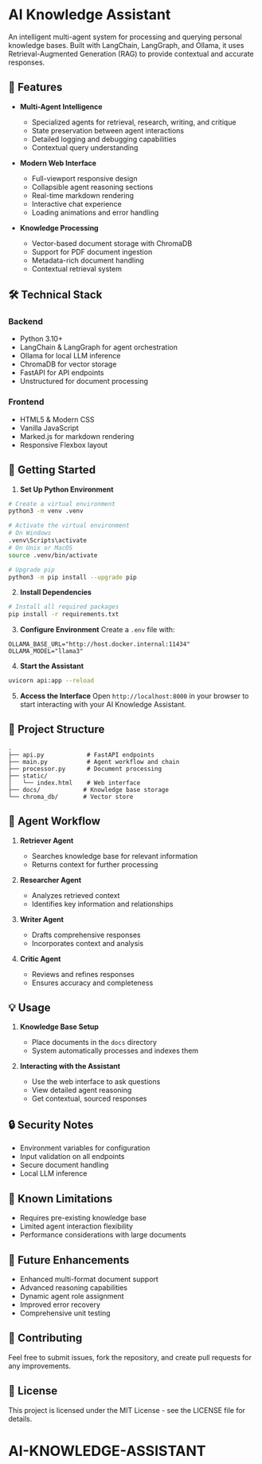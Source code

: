 # AI Knowledge Assistant

An intelligent multi-agent system for processing and querying personal knowledge bases. Built with LangChain, LangGraph, and Ollama, it uses Retrieval-Augmented Generation (RAG) to provide contextual and accurate responses.

## 🚀 Features

- **Multi-Agent Intelligence**
  - Specialized agents for retrieval, research, writing, and critique
  - State preservation between agent interactions
  - Detailed logging and debugging capabilities
  - Contextual query understanding

- **Modern Web Interface**
  - Full-viewport responsive design
  - Collapsible agent reasoning sections
  - Real-time markdown rendering
  - Interactive chat experience
  - Loading animations and error handling

- **Knowledge Processing**
  - Vector-based document storage with ChromaDB
  - Support for PDF document ingestion
  - Metadata-rich document handling
  - Contextual retrieval system

## 🛠️ Technical Stack

### Backend
- Python 3.10+
- LangChain & LangGraph for agent orchestration
- Ollama for local LLM inference
- ChromaDB for vector storage
- FastAPI for API endpoints
- Unstructured for document processing

### Frontend
- HTML5 & Modern CSS
- Vanilla JavaScript
- Marked.js for markdown rendering
- Responsive Flexbox layout

## 🚦 Getting Started

1. **Set Up Python Environment**
```bash
# Create a virtual environment
python3 -m venv .venv

# Activate the virtual environment
# On Windows
.venv\Scripts\activate
# On Unix or MacOS
source .venv/bin/activate

# Upgrade pip
python3 -m pip install --upgrade pip
```

2. **Install Dependencies**
```bash
# Install all required packages
pip install -r requirements.txt
```

3. **Configure Environment**
Create a `.env` file with:
```env
OLLAMA_BASE_URL="http://host.docker.internal:11434"
OLLAMA_MODEL="llama3"
```

4. **Start the Assistant**
```bash
uvicorn api:app --reload
```

5. **Access the Interface**
Open `http://localhost:8000` in your browser to start interacting with your AI Knowledge Assistant.

## 📂 Project Structure

```
.
├── api.py            # FastAPI endpoints
├── main.py           # Agent workflow and chain
├── processor.py      # Document processing
├── static/
│   └── index.html    # Web interface
├── docs/            # Knowledge base storage
└── chroma_db/       # Vector store
```

## 🤖 Agent Workflow

1. **Retriever Agent**
   - Searches knowledge base for relevant information
   - Returns context for further processing

2. **Researcher Agent**
   - Analyzes retrieved context
   - Identifies key information and relationships

3. **Writer Agent**
   - Drafts comprehensive responses
   - Incorporates context and analysis

4. **Critic Agent**
   - Reviews and refines responses
   - Ensures accuracy and completeness

## 💡 Usage

1. **Knowledge Base Setup**
   - Place documents in the `docs` directory
   - System automatically processes and indexes them

2. **Interacting with the Assistant**
   - Use the web interface to ask questions
   - View detailed agent reasoning
   - Get contextual, sourced responses

## 🔒 Security Notes

- Environment variables for configuration
- Input validation on all endpoints
- Secure document handling
- Local LLM inference

## 🚧 Known Limitations

- Requires pre-existing knowledge base
- Limited agent interaction flexibility
- Performance considerations with large documents

## 📝 Future Enhancements

- Enhanced multi-format document support
- Advanced reasoning capabilities
- Dynamic agent role assignment
- Improved error recovery
- Comprehensive unit testing

## 🤝 Contributing

Feel free to submit issues, fork the repository, and create pull requests for any improvements.

## 📄 License

This project is licensed under the MIT License - see the LICENSE file for details.
# AI-KNOWLEDGE-ASSISTANT
